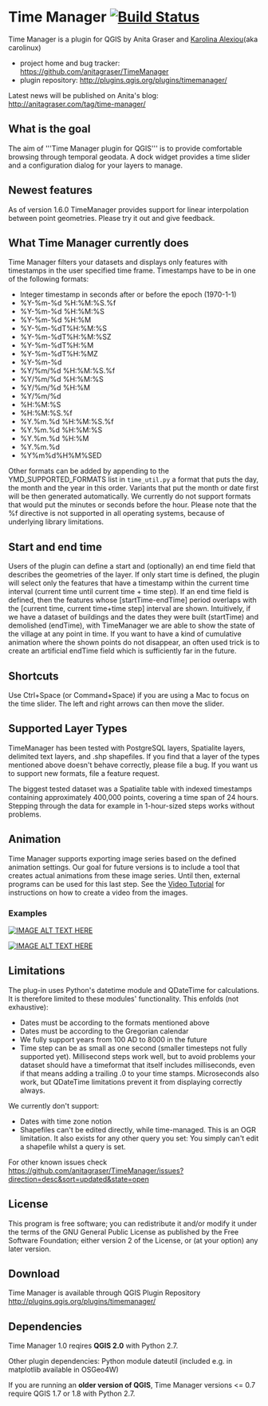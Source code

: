# Time Manager [![Build Status](https://travis-ci.org/anitagraser/TimeManager.svg?branch=master)](https://travis-ci.org/anitagraser/TimeManager)

Time Manager is a plugin for QGIS by Anita Graser and [Karolina Alexiou](https://carolinux.github.io/)(aka carolinux)

* project home and bug tracker: https://github.com/anitagraser/TimeManager
* plugin repository: http://plugins.qgis.org/plugins/timemanager/

Latest news will be published on Anita's blog: http://anitagraser.com/tag/time-manager/

## What is the goal

The aim of '''Time Manager plugin for QGIS''' is to provide comfortable browsing through temporal geodata. A dock widget provides a time slider and a configuration dialog for your layers to manage.

## Newest features

As of version 1.6.0 TimeManager provides support for linear interpolation between point geometries. Please try it out and give feedback.

## What Time Manager currently does

Time Manager filters your datasets and displays only features with timestamps in the user specified time frame. Timestamps have to be in one of the following formats:

* Integer timestamp in seconds after or before the epoch (1970-1-1) 
* %Y-%m-%d %H:%M:%S.%f
* %Y-%m-%d %H:%M:%S
* %Y-%m-%d %H:%M
* %Y-%m-%dT%H:%M:%S
* %Y-%m-%dT%H:%M:%SZ
* %Y-%m-%dT%H:%M
* %Y-%m-%dT%H:%MZ
* %Y-%m-%d
* %Y/%m/%d %H:%M:%S.%f
* %Y/%m/%d %H:%M:%S
* %Y/%m/%d %H:%M
* %Y/%m/%d
* %H:%M:%S
* %H:%M:%S.%f
* %Y.%m.%d %H:%M:%S.%f
* %Y.%m.%d %H:%M:%S
* %Y.%m.%d %H:%M
* %Y.%m.%d
* %Y%m%d%H%M%SED

Other formats can be added by appending to the YMD_SUPPORTED_FORMATS  list in `time_util.py` a format that puts the day, the month and the year in this order. Variants that put the month or date first will be then generated automatically. We currently do not support formats that would put the minutes or seconds before the hour. Please note that the %f directive is not supported in all operating systems, because of underlying library limitations.

## Start and end time

Users of the plugin can define a start and (optionally) an end time field that describes the geometries of the layer. If only start time is defined, the plugin will select only the features that have a timestamp within the current time interval (current time until current time + time step). If an end time field is defined, then the features whose [startTime-endTime] period overlaps with the [current time, current time+time step] interval are shown. Intuitively, if we have a dataset of buildings and the dates they were built (startTime) and demolished (endTime), with TimeManager we are able to show the state of the village at any point in time. If you want to have a kind of cumulative animation where the shown points do not disappear, an often used trick is to create an artificial endTime field which is sufficiently far in the future.

## Shortcuts

Use Ctrl+Space (or Command+Space) if you are using a Mac to focus on the time slider. The left and right arrows can then move the slider.

## Supported Layer Types

TimeManager has been tested with PostgreSQL layers, Spatialite layers, delimited text layers, and .shp shapefiles. If you find that a layer of the types mentioned above doesn't behave correctly, please file a bug. If you want us to support new formats, file a feature request.

The biggest tested dataset was a Spatialite table with indexed timestamps containing approximately 400,000 points, covering a time span of 24 hours. Stepping through the data for example in 1-hour-sized steps works without problems.

## Animation

Time Manager supports exporting image series based on the defined animation settings. Our goal for future versions is to include a tool that creates actual animations from these image series. Until then, external programs can be used for this last step. See the [Video Tutorial](docs/VideoTutorial.md) for instructions on how to create a video from the images.

### Examples

[![IMAGE ALT TEXT HERE](http://img.youtube.com/vi/p9MPbvbpu6E/0.jpg)](http://www.youtube.com/watch?v=p9MPbvbpu6E)

[![IMAGE ALT TEXT HERE](http://img.youtube.com/vi/ax_jzqJTjgc/0.jpg)](http://www.youtube.com/watch?v=ax_jzqJTjgc)

## Limitations

The plug-in uses Python's datetime module and QDateTime for calculations. It is therefore limited to these modules' functionality. This enfolds (not exhaustive):

* Dates must be according to the formats mentioned above
* Dates must be according to the Gregorian calendar
* We fully support years from 100 AD to 8000 in the future
* Time step can be as small as one second (smaller timesteps not fully supported yet). Millisecond steps work well, but to avoid problems your dataset should have a timeformat that itself includes milliseconds, even if that means adding a trailing .0 to your time stamps. Microseconds also work, but QDateTime limitations prevent it from displaying correctly always.

We currently don't support:

* Dates with time zone notion
* Shapefiles can't be edited directly, while time-managed. This is an OGR limitation. It also exists for any other query you set: You simply can't edit a shapefile whilst a query is set.

For other known issues check https://github.com/anitagraser/TimeManager/issues?direction=desc&sort=updated&state=open

## License

This program is free software; you can redistribute it and/or modify
it under the terms of the GNU General Public License as published by
the Free Software Foundation; either version 2 of the License, or
(at your option) any later version.

## Download

Time Manager is available through QGIS Plugin Repository http://plugins.qgis.org/plugins/timemanager/

## Dependencies

Time Manager 1.0 reqires **QGIS 2.0** with Python 2.7.

Other plugin dependencies: Python module dateutil (included e.g. in matplotlib available in OSGeo4W)

If you are running an **older version of QGIS**, Time Manager versions <= 0.7 require QGIS 1.7 or 1.8 with Python 2.7.

